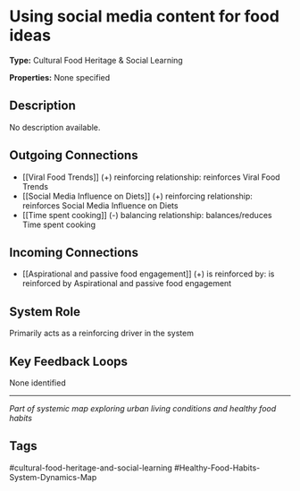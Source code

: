 # Using social media content for food ideas

**Type:** Cultural Food Heritage & Social Learning

**Properties:** None specified

## Description
No description available.

## Outgoing Connections
- [[Viral Food Trends]] (+) reinforcing relationship: reinforces Viral Food Trends
- [[Social Media Influence on Diets]] (+) reinforcing relationship: reinforces Social Media Influence on Diets
- [[Time spent cooking]] (-) balancing relationship: balances/reduces Time spent cooking

## Incoming Connections
- [[Aspirational and passive food engagement]] (+) is reinforced by: is reinforced by Aspirational and passive food engagement

## System Role
Primarily acts as a reinforcing driver in the system

## Key Feedback Loops
None identified

---
*Part of systemic map exploring urban living conditions and healthy food habits*

## Tags
#cultural-food-heritage-and-social-learning #Healthy-Food-Habits-System-Dynamics-Map
